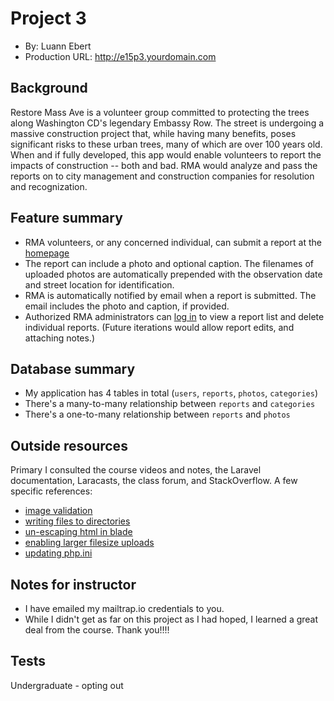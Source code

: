 # Project 3
+ By: Luann Ebert
+ Production URL: <http://e15p3.yourdomain.com>

## Background
Restore Mass Ave is a volunteer group committed to protecting the trees along Washington CD's legendary Embassy Row. The street is undergoing a massive construction project that, while having many benefits, poses significant risks to these urban trees, many of which are over 100 years old. When and if fully developed, this app would enable volunteers to report the impacts of construction -- both and bad.  RMA would analyze and pass the reports on to city management and construction companies for resolution and recognization.

## Feature summary
 
+ RMA volunteers, or any concerned individual, can submit a report at the [homepage](http://e15p3.flyingdog.nu)
+ The report can include a photo and optional caption. The filenames of uploaded photos are automatically prepended with the observation date and street location for identification. 
+ RMA is automatically notified by email when a report is submitted. The email includes the photo and caption, if provided.
+ Authorized RMA administrators can [log in](http://e15p3.flyingdog.nu/tracker) to view a report list and delete individual reports. (Future iterations would allow report edits, and attaching notes.)
 
## Database summary

+ My application has 4 tables in total (`users`, `reports`, `photos`, `categories`)
+ There's a many-to-many relationship between `reports` and `categories`
+ There's a one-to-many relationship between `reports` and `photos`

## Outside resources
Primary I consulted the course videos and notes, the Laravel documentation, Laracasts, the class forum, and StackOverflow. A few specific references:
+ [image validation](https://www.tutsmake.com/image-validation-in-laravel/)
+ [writing files to directories](https://stackoverflow.com/questions/60831451/laravel-unable-to-write-in-the-var-www-html-laraapp)
+ [un-escaping html in blade](https://stackoverflow.com/questions/29253979/displaying-html-with-blade-shows-the-html-code)
+ [enabling larger filesize uploads](https://medium.com/@stefanledin/increase-file-upload-size-in-wordpress-on-nginx-server-19626f4ef8b9)
+ [updating php.ini](https://www.digitalocean.com/community/questions/how-to-update-php-ini-on-a-digitalocean-app)

## Notes for instructor
+ I have emailed my mailtrap.io credentials to you.
+ While I didn't get as far on this project as I had hoped, I learned a great deal from the course. Thank you!!!!

## Tests
Undergraduate - opting out